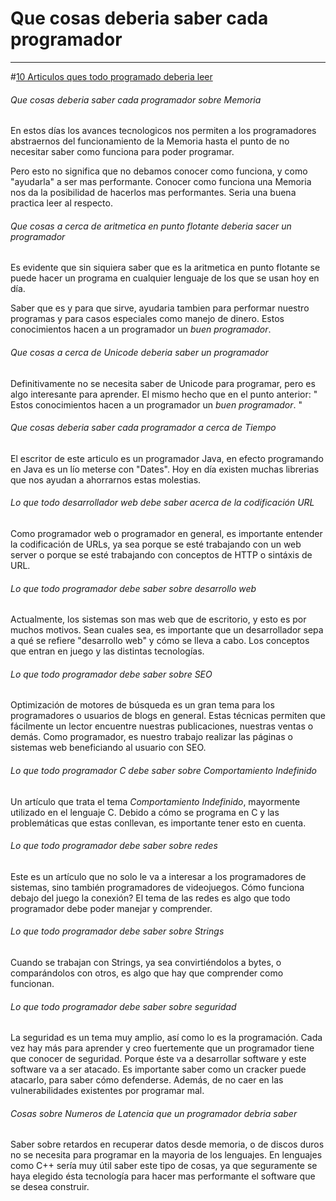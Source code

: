 # Que cosas deberia saber cada programador
 
---


#[10 Articulos ques todo programado deberia leer](http://www.javacodegeeks.com/2014/05/10-articles-every-programmer-must-read.html)

###### Que cosas deberia saber cada programador sobre Memoria

En estos días los avances tecnologicos nos permiten a los programadores abstraernos del funcionamiento de la Memoria hasta el punto de no necesitar saber como funciona para poder programar.

Pero esto no significa que no debamos conocer como funciona, y como "ayudarla" a ser mas performante.
Conocer como funciona una Memoria nos da la posibilidad de hacerlos mas performantes.
Seria una buena practica leer al respecto.

###### Que cosas a cerca de aritmetica en punto flotante deberia sacer un programador

Es evidente que sin siquiera saber que es la aritmetica en punto flotante se puede hacer un programa en cualquier lenguaje de los que se usan hoy en día.

Saber que es y para que sirve, ayudaria tambien para performar nuestro programas y para casos especiales como manejo de dinero. Estos conocimientos hacen a un programador un _buen programador_.

###### Que cosas a cerca de Unicode deberia saber un programador

Definitivamente no se necesita saber de Unicode para programar, pero es algo interesante para aprender. El mismo hecho que en el punto anterior:  " Estos conocimientos hacen a un programador un _buen programador_. "

###### Que cosas deberia saber cada programador a cerca de Tiempo

El escritor de este articulo es un programador Java, en efecto programando en Java es un lío meterse con "Dates". Hoy en día existen muchas librerias que nos ayudan a ahorrarnos estas molestias.


###### Lo que todo desarrollador web debe saber acerca de la codificación URL

Como programador web o programador en general, es importante entender la codificación de URLs, ya sea porque se esté trabajando con un web server o porque se esté trabajando con conceptos de HTTP o sintáxis de URL.


###### Lo que todo programador debe saber sobre desarrollo web

Actualmente, los sistemas son mas web que de escritorio, y esto es por muchos motivos. Sean cuales sea, es importante que un desarrollador sepa a qué se refiere "desarrollo web" y cómo se lleva a cabo. Los conceptos que entran en juego y las distintas tecnologías.


###### Lo que todo programador debe saber sobre SEO

Optimización de motores de búsqueda es un gran tema para los programadores o usuarios de blogs en general. Estas técnicas permiten que fácilmente un lector encuentre nuestras publicaciones, nuestras ventas o demás. Como programador, es nuestro trabajo realizar las páginas o sistemas web beneficiando al usuario con SEO.


###### Lo que todo programador C debe saber sobre Comportamiento Indefinido

Un artículo que trata el tema *Comportamiento Indefinido*, mayormente utilizado en el lenguaje C. Debido a cómo se programa en C y las problemáticas que estas conllevan, es importante tener esto en cuenta.


###### Lo que todo programador debe saber sobre redes

Este es un artículo que no solo le va a interesar a los programadores de sistemas, sino también programadores de videojuegos. Cómo funciona debajo del juego la conexión? El tema de las redes es algo que todo programador debe poder manejar y comprender.


###### Lo que todo programador debe saber sobre Strings

Cuando se trabajan con Strings, ya sea convirtiéndolos a bytes, o comparándolos con otros, es algo que hay que comprender como funcionan.


###### Lo que todo programador debe saber sobre seguridad

La seguridad es un tema muy amplio, así como lo es la programación. Cada vez hay más para aprender y creo fuertemente que un programador tiene que conocer de seguridad. Porque éste va a desarrollar software y este software va a ser atacado. Es importante saber como un cracker puede atacarlo, para saber cómo defenderse. Además, de no caer en las vulnerabilidades existentes por programar mal.

###### Cosas sobre Numeros de Latencia que un programador debria saber

Saber sobre retardos en recuperar datos desde memoria, o de discos duros no se necesita para programar en la mayoria de los lenguajes. En lenguajes como C++ sería muy útil saber este tipo de cosas, ya que seguramente se haya elegido ésta tecnología para hacer mas performante el software que se desea construir.

